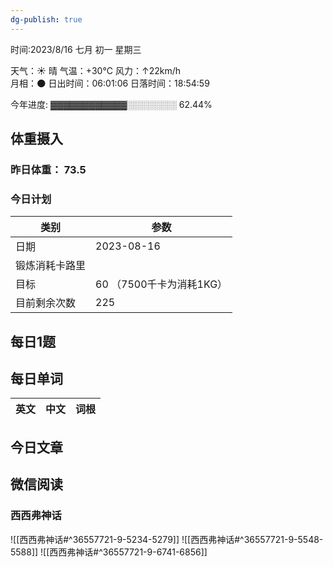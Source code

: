 ```yaml
---
dg-publish: true
---
```



时间:2023/8/16 七月 初一 星期三

天气：☀️   晴 气温：+30°C 风力：↑22km/h  
月相：🌑 日出时间：06:01:06 日落时间：18:54:59

今年进度: ▓▓▓▓▓▓▓▓▓▓▓▓░░░░░░░░ 62.44%

## 体重摄入

### 昨日体重： 73.5
### 今日计划

| 类别           | 参数                    |
| -------------- | ----------------------- |
| 日期           | 2023-08-16               |
| 锻炼消耗卡路里 | |
| 目标           | 60      （7500千卡为消耗1KG）                |
| 目前剩余次数               |        225                  |



## 每日1题


## 每日单词

| 英文       | 中文       |词根|
| ---------- | ---------- | ---|


## 今日文章

## 微信阅读

<!-- start of weread -->

### 西西弗神话
![[西西弗神话#^36557721-9-5234-5279]]
![[西西弗神话#^36557721-9-5548-5588]]
![[西西弗神话#^36557721-9-6741-6856]]

<!-- end of weread -->
